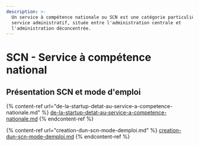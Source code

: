 ```yaml
---
description: >-
  Un service à compétence nationale ou SCN est une catégorie particulière de
  service administratif, située entre l'administration centrale et
  l'administration déconcentrée.
---
```


# SCN - Service à compétence national

## Présentation SCN et mode d'emploi

{% content-ref url="de-la-startup-detat-au-service-a-competence-nationale.md" %}
[de-la-startup-detat-au-service-a-competence-nationale.md](de-la-startup-detat-au-service-a-competence-nationale.md)
{% endcontent-ref %}

{% content-ref url="creation-dun-scn-mode-demploi.md" %}
[creation-dun-scn-mode-demploi.md](creation-dun-scn-mode-demploi.md)
{% endcontent-ref %}
